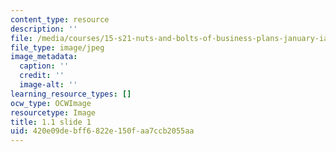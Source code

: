 ```yaml
---
content_type: resource
description: ''
file: /media/courses/15-s21-nuts-and-bolts-of-business-plans-january-iap-2014/420e09debff6822e150faa7ccb2055aa_Slide1.JPG
file_type: image/jpeg
image_metadata:
  caption: ''
  credit: ''
  image-alt: ''
learning_resource_types: []
ocw_type: OCWImage
resourcetype: Image
title: 1.1 slide 1
uid: 420e09de-bff6-822e-150f-aa7ccb2055aa
---
```

